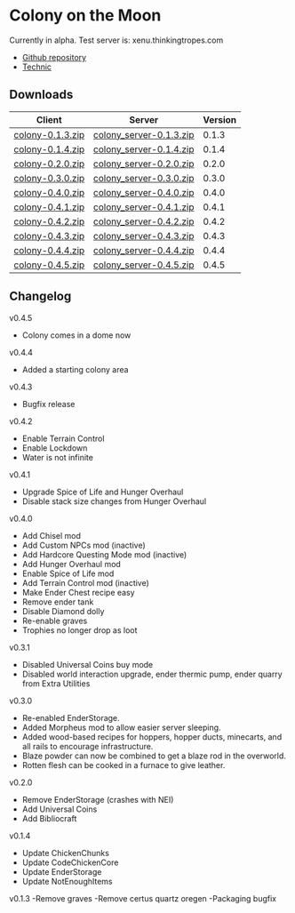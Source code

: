 Colony on the Moon
===

Currently in alpha. Test server is: xenu.thinkingtropes.com

- [Github repository](https://github.com/vanceza/colony)
- [Technic](http://www.technicpack.net/modpack/colony-on-the-moon.649612)

Downloads
---

 Client | Server | Version 
--------|--------|---------
[colony-0.1.3.zip](http://za3k.com/~colony/colony-0.1.3.zip) | [colony\_server-0.1.3.zip](http://za3k.com/~colony/colony_server-0.1.3.zip) | 0.1.3
[colony-0.1.4.zip](http://za4k.com/~colony/colony-0.1.4.zip) | [colony\_server-0.1.4.zip](http://za4k.com/~colony/colony_server-0.1.4.zip) | 0.1.4
[colony-0.2.0.zip](http://za4k.com/~colony/colony-0.2.0.zip) | [colony\_server-0.2.0.zip](http://za4k.com/~colony/colony_server-0.2.0.zip) | 0.2.0
[colony-0.3.0.zip](http://za4k.com/~colony/colony-0.3.0.zip) | [colony\_server-0.3.0.zip](http://za4k.com/~colony/colony_server-0.3.0.zip) | 0.3.0
[colony-0.4.0.zip](http://za4k.com/~colony/colony-0.4.0.zip) | [colony\_server-0.4.0.zip](http://za4k.com/~colony/colony_server-0.4.0.zip) | 0.4.0
[colony-0.4.1.zip](http://za4k.com/~colony/colony-0.4.1.zip) | [colony\_server-0.4.1.zip](http://za4k.com/~colony/colony_server-0.4.1.zip) | 0.4.1
[colony-0.4.2.zip](http://za4k.com/~colony/colony-0.4.2.zip) | [colony\_server-0.4.2.zip](http://za4k.com/~colony/colony_server-0.4.2.zip) | 0.4.2
[colony-0.4.3.zip](http://za4k.com/~colony/colony-0.4.3.zip) | [colony\_server-0.4.3.zip](http://za4k.com/~colony/colony_server-0.4.3.zip) | 0.4.3
[colony-0.4.4.zip](http://za4k.com/~colony/colony-0.4.4.zip) | [colony\_server-0.4.4.zip](http://za4k.com/~colony/colony_server-0.4.4.zip) | 0.4.4
[colony-0.4.5.zip](http://za4k.com/~colony/colony-0.4.5.zip) | [colony\_server-0.4.5.zip](http://za4k.com/~colony/colony_server-0.4.5.zip) | 0.4.5

Changelog
---

v0.4.5
- Colony comes in a dome now

v0.4.4
- Added a starting colony area

v0.4.3
- Bugfix release

v0.4.2
- Enable Terrain Control
- Enable Lockdown
- Water is not infinite

v0.4.1
- Upgrade Spice of Life and Hunger Overhaul
- Disable stack size changes from Hunger Overhaul

v0.4.0
- Add Chisel mod
- Add Custom NPCs mod (inactive)
- Add Hardcore Questing Mode mod (inactive)
- Add Hunger Overhaul mod
- Enable Spice of Life mod
- Add Terrain Control mod (inactive)
- Make Ender Chest recipe easy
- Remove ender tank
- Disable Diamond dolly
- Re-enable graves
- Trophies no longer drop as loot

v0.3.1
- Disabled Universal Coins buy mode
- Disabled world interaction upgrade, ender thermic pump, ender quarry from Extra Utilities

v0.3.0
- Re-enabled EnderStorage.
- Added Morpheus mod to allow easier server sleeping.
- Added wood-based recipes for hoppers, hopper ducts, minecarts, and all rails to encourage infrastructure.
- Blaze powder can now be combined to get a blaze rod in the overworld.
- Rotten flesh can be cooked in a furnace to give leather.

v0.2.0
- Remove EnderStorage (crashes with NEI)
- Add Universal Coins
- Add Bibliocraft

v0.1.4
- Update ChickenChunks
- Update CodeChickenCore
- Update EnderStorage
- Update NotEnoughItems

v0.1.3
-Remove graves
-Remove certus quartz oregen
-Packaging bugfix
